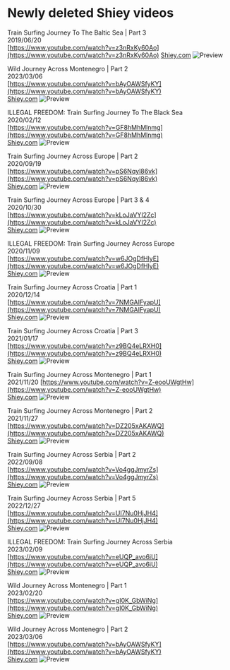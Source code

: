 # Newly deleted Shiey videos

Train Surfing Journey To The Baltic Sea | Part 3  
2019/06/20  
[https://www.youtube.com/watch?v=z3nRxKy60Ao](https://www.youtube.com/watch?v=z3nRxKy60Ao)
[Shiey.com](https://www.shiey.com/videos/v/train-surfing-journey-to-the-baltic-sea)
![Preview](video_preview/Train_Surfing_Journey_To_The_Baltic_Sea___Part_3.webp)

Wild Journey Across Montenegro | Part 2  
2023/03/06  
[https://www.youtube.com/watch?v=bAyOAWSfyKY](https://www.youtube.com/watch?v=bAyOAWSfyKY)  
[Shiey.com](https://www.shiey.com/videos/v/wild-journey-across-montenegro-part-2)
![Preview](video_preview/Wild_Journey_Across_Montenegro_｜_Part_2.webp)

ILLEGAL FREEDOM: Train Surfing Journey To The Black Sea  
2020/02/12  
[https://www.youtube.com/watch?v=GF8hMhMlnmg](https://www.youtube.com/watch?v=GF8hMhMlnmg)  
[Shiey.com](https://www.shiey.com/videos/v/train-surfing-journey-to-the-baltic-sea)
![Preview](video_preview/ILLEGAL_FREEDOM_-_Train_Surfing_Journey_To_The_Black_Sea.webp)


Train Surfing Journey Across Europe | Part 2  
2020/09/19  
[https://www.youtube.com/watch?v=pS6Nqyl86vk](https://www.youtube.com/watch?v=pS6Nqyl86vk)  
[Shiey.com](https://www.shiey.com/videos/v/train-surfing-journey-across-europe)
![Preview](video_preview/Train_Surfing_Journey_Across_Europe___Part_2.jpg)

Train Surfing Journey Across Europe | Part 3 & 4  
2020/10/30  
[https://www.youtube.com/watch?v=kLoJaVYI2Zc](https://www.youtube.com/watch?v=kLoJaVYI2Zc)  
[Shiey.com](https://www.shiey.com/videos/v/train-surfing-journey-across-europe)
![Preview](video_preview/Train_Surfing_Journey_Across_Europe___Part_3_&_4.jpg)

ILLEGAL FREEDOM: Train Surfing Journey Across Europe  
2020/11/09  
[https://www.youtube.com/watch?v=w6JOgDfHlyE](https://www.youtube.com/watch?v=w6JOgDfHlyE)  
[Shiey.com](https://www.shiey.com/videos/v/train-surfing-journey-across-europe)
![Preview](video_preview/ILLEGAL_FREEDOM_-_Train_Surfing_Journey_Across_Europe.webp)

Train Surfing Journey Across Croatia | Part 1  
2020/12/14  
[https://www.youtube.com/watch?v=7NMGAIFyapU](https://www.youtube.com/watch?v=7NMGAIFyapU)  
[Shiey.com](https://www.shiey.com/videos/v/train-surfing-journey-across-croatia)
![Preview](video_preview/Train_Surfing_Journey_Across_Croatia___Part_1.jpg)


Train Surfing Journey Across Croatia | Part 3  
2021/01/17  
[https://www.youtube.com/watch?v=z9BQ4eLRXH0](https://www.youtube.com/watch?v=z9BQ4eLRXH0)  
[Shiey.com](https://www.shiey.com/videos/v/train-surfing-journey-across-croatia)
![Preview](video_preview/Train_Surfing_Journey_Across_Croatia___Part_3.webp)

Train Surfing Journey Across Montenegro | Part 1  
2021/11/20
[https://www.youtube.com/watch?v=Z-eooUWgtHw](https://www.youtube.com/watch?v=Z-eooUWgtHw)  
[Shiey.com](https://www.shiey.com/videos/v/train-surfing-journey-across-montenegro)
![Preview](video_preview/Train_Surfing_Journey_Across_Montenegro___Part_1.webp)

Train Surfing Journey Across Montenegro | Part 2  
2021/11/27  
[https://www.youtube.com/watch?v=DZ205xAKAWQ](https://www.youtube.com/watch?v=DZ205xAKAWQ)  
[Shiey.com](https://www.shiey.com/videos/v/train-surfing-journey-across-montenegro)
![Preview](video_preview/Train_Surfing_Journey_Across_Montenegro___Part_2.webp)


Train Surfing Journey Across Serbia | Part 2  
2022/09/08  
[https://www.youtube.com/watch?v=Vo4ggJmyrZs](https://www.youtube.com/watch?v=Vo4ggJmyrZs)  
[Shiey.com](https://www.shiey.com/videos/v/train-surfing-journey-across-serbia)
![Preview](video_preview/Train_Surfing_Journey_Across_Serbia___Part_2.webp)


Train Surfing Journey Across Serbia | Part 5  
2022/12/27  
[https://www.youtube.com/watch?v=UI7Nu0HjJH4](https://www.youtube.com/watch?v=UI7Nu0HjJH4)  
[Shiey.com](https://www.shiey.com/videos/v/train-surfing-journey-across-serbia) 
![Preview](video_preview/Train_Surfing_Journey_Across_Serbia_｜_Part_5.webp)

ILLEGAL FREEDOM: Train Surfing Journey Across Serbia  
2023/02/09  
[https://www.youtube.com/watch?v=eUQP_avo6iU](https://www.youtube.com/watch?v=eUQP_avo6iU)  
[Shiey.com](https://www.shiey.com/videos/v/train-surfing-journey-across-serbia)
![Preview](video_preview/ILLEGAL_FREEDOM：_Train_Surfing_Journey_Across_Serbia.webp)

Wild Journey Across Montenegro | Part 1  
2023/02/20  
[https://www.youtube.com/watch?v=gI0K_GbWiNg](https://www.youtube.com/watch?v=gI0K_GbWiNg)  
[Shiey.com](https://www.shiey.com/videos/v/wild-journey-across-montenegro-part-1)
![Preview](video_preview/Wild_Journey_Across_Montenegro_｜_Part_1.webp)

Wild Journey Across Montenegro | Part 2  
2023/03/06  
[https://www.youtube.com/watch?v=bAyOAWSfyKY](https://www.youtube.com/watch?v=bAyOAWSfyKY)  
[Shiey.com](https://www.shiey.com/videos/v/wild-journey-across-montenegro-part-2)
![Preview](video_preview/Wild_Journey_Across_Montenegro_｜_Part_2.webp)